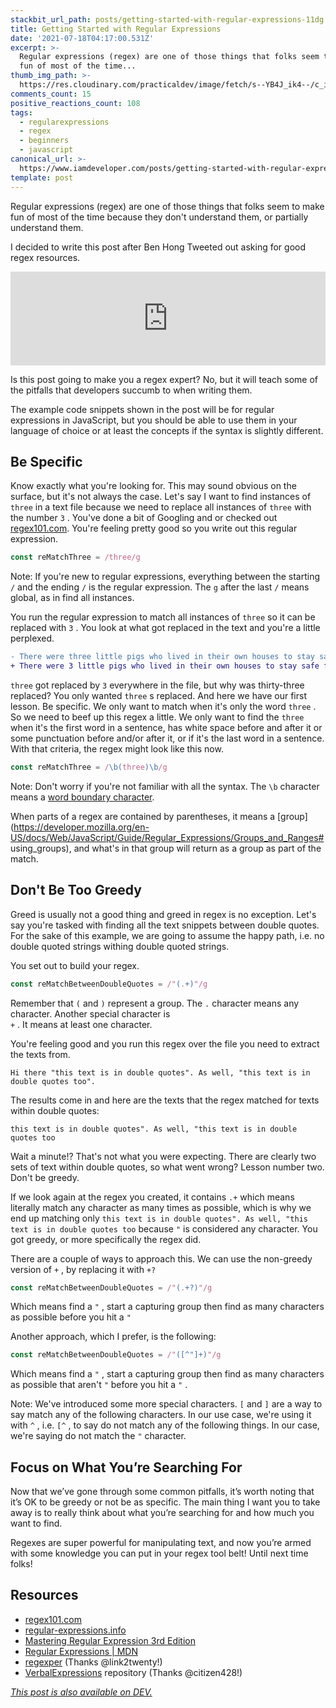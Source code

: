 ```yaml
---
stackbit_url_path: posts/getting-started-with-regular-expressions-11dg
title: Getting Started with Regular Expressions
date: '2021-07-18T04:17:00.531Z'
excerpt: >-
  Regular expressions (regex) are one of those things that folks seem to make
  fun of most of the time...
thumb_img_path: >-
  https://res.cloudinary.com/practicaldev/image/fetch/s--YB4J_ik4--/c_imagga_scale,f_auto,fl_progressive,h_420,q_auto,w_1000/https://dev-to-uploads.s3.amazonaws.com/uploads/articles/z4v5ldpkdcyphu9m07w4.png
comments_count: 15
positive_reactions_count: 108
tags:
  - regularexpressions
  - regex
  - beginners
  - javascript
canonical_url: >-
  https://www.iamdeveloper.com/posts/getting-started-with-regular-expressions-11dg
template: post
---
```

Regular expressions (regex) are one of those things that folks seem to make fun of most of the time because they don't understand them, or partially understand them.

I decided to write this post after Ben Hong Tweeted out asking for good regex resources.


<iframe class="liquidTag" src="https://dev.to/embed/twitter?args=1416417046150193152" style="border: 0; width: 100%;"></iframe>


Is this post going to make you a regex expert? No, but it will teach some of the pitfalls that developers succumb to when writing them.

The example code snippets shown in the post will be for regular expressions in JavaScript, but you should be able to use them in your language of choice or at least the concepts if the syntax is slightly different.

## Be Specific

Know exactly what you're looking for. This may sound obvious on the surface, but it's not always the case. Let's say I want to find instances of 
`three`
 in a text file because we need to replace all instances of 
`three`
 with the number 
`3`
. You've done a bit of Googling and or checked out [regex101.com](https://regex101.com). You're feeling pretty good so you write out this regular expression.


```javascript
const reMatchThree = /three/g
```


Note: If you're new to regular expressions, everything between the starting 
`/`
 and the ending 
`/`
 is the regular expression. The 
`g`
 after the last 
`/`
 means global, as in find all instances.

You run the regular expression to match all instances of 
`three`
 so it can be replaced with 
`3`
. You look at what got replaced in the text and you're a little perplexed.


```diff
- There were three little pigs who lived in their own houses to stay safe from the big bad wolf who was thirty-three years old.
+ There were 3 little pigs who lived in their own houses to stay safe from the big bad wolf who was thirty-3 years old.
```



`three`
 got replaced by 
`3`
 everywhere in the file, but why was thirty-three replaced? You only wanted 
`three`
s replaced. And here we have our first lesson. Be specific. We only want to match when it's only the word 
`three`
. So we need to beef up this regex a little. We only want to find the 
`three`
 when it's the first word in a sentence, has white space before and after it or some punctuation before and/or after it, or if it's the last word in a sentence. With that criteria, the regex might look like this now.


```javascript
const reMatchThree = /\b(three)\b/g
```


Note: Don't worry if you're not familiar with all the syntax. The 
`\b`
 character means a [word boundary character](https://regular-expressions.mobi/wordboundaries.html?wlr=1).

When parts of a regex are contained by parentheses, it means a [group](https://developer.mozilla.org/en-US/docs/Web/JavaScript/Guide/Regular_Expressions/Groups_and_Ranges# using_groups), and what's in that group will return as a group as part of the match.

## Don't Be Too Greedy

Greed is usually not a good thing and greed in regex is no exception. Let's say you're tasked with finding all the text snippets between double quotes. For the sake of this example, we are going to assume the happy path, i.e. no double quoted strings withing double quoted strings.

You set out to build your regex. 


```javascript
const reMatchBetweenDoubleQuotes = /"(.+)"/g
```


Remember that 
`(`
 and 
`)`
 represent a group. The 
`.`
 character means any character. Another special character is  
`+`
. It means at least one character. 

You're feeling good and you run this regex over the file you need to extract the texts from.


```text
Hi there "this text is in double quotes". As well, "this text is in double quotes too".
```


The results come in and here are the texts that the regex matched for texts within double quotes:


`this text is in double quotes". As well, "this text is in double quotes too`


Wait a minute!? That's not what you were expecting. There are clearly two sets of text within double quotes, so what went wrong? Lesson number two. Don't be greedy.

If we look again at the regex you created, it contains 
`.+`
 which means literally match any character as many times as possible, which is why we end up matching only 
`this text is in double quotes". As well, "this text is in double quotes too`
 because 
`"`
 is considered any character. You got greedy, or more specifically the regex did.

There are a couple of ways to approach this. We can use the non-greedy version of 
`+`
, by replacing it with 
`+?`



```javascript
const reMatchBetweenDoubleQuotes = /"(.+?)"/g
```


Which means find a 
`"`
, start a capturing group then find as many characters as possible before you hit a 
`"`


Another approach, which I prefer, is the following:


```javascript
const reMatchBetweenDoubleQuotes = /"([^"]+)"/g
```


Which means find a 
`"`
, start a capturing group then find as many characters as possible that aren't 
`"`
 before you hit a 
`"`
.

Note: We've introduced some more special characters. 
`[`
 and 
`]`
 are a way to say match any of the following characters. In our use case, we're using it with 
`^`
, i.e. 
`[^`
, to say do not match any of the following things. In our case, we're saying do not match the 
`"`
 character.

## Focus on What You’re Searching For

Now that we’ve gone through some common pitfalls, it’s worth noting that it’s OK to be greedy or not be as specific. The main thing I want you to take away is to really think about what you’re searching for and how much you want to find.

Regexes are super powerful for manipulating text, and now you’re armed with some knowledge you can put in your regex tool belt! Until next time folks!

## Resources

- [regex101.com](https://regex101.com)
- [regular-expressions.info](https://www.regular-expressions.info)
- [Mastering Regular Expression 3rd Edition](https://www.oreilly.com/library/view/mastering-regular-expressions/0596528124/)
- [Regular Expressions | MDN](https://developer.mozilla.org/en-US/docs/Web/JavaScript/Guide/Regular_Expressions)
- [regexper](https://regexper.com/) (Thanks @link2twenty!)
- [VerbalExpressions](https://github.com/VerbalExpressions) repository (Thanks @citizen428!)


*[This post is also available on DEV.](https://dev.to/nickytonline/getting-started-with-regular-expressions-11dg)*


<script>
const parent = document.getElementsByTagName('head')[0];
const script = document.createElement('script');
script.type = 'text/javascript';
script.src = 'https://cdnjs.cloudflare.com/ajax/libs/iframe-resizer/4.1.1/iframeResizer.min.js';
script.charset = 'utf-8';
script.onload = function() {
    window.iFrameResize({}, '.liquidTag');
};
parent.appendChild(script);
</script>    
